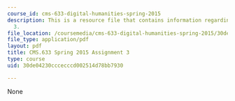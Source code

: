 ```yaml
---
course_id: cms-633-digital-humanities-spring-2015
description: This is a resource file that contains information regarding assignment
  3.
file_location: /coursemedia/cms-633-digital-humanities-spring-2015/30de04230cccecccd002514d78bb7930_MITCMS_633S15_Assignment3.pdf
file_type: application/pdf
layout: pdf
title: CMS.633 Spring 2015 Assignment 3
type: course
uid: 30de04230cccecccd002514d78bb7930

---
```

None